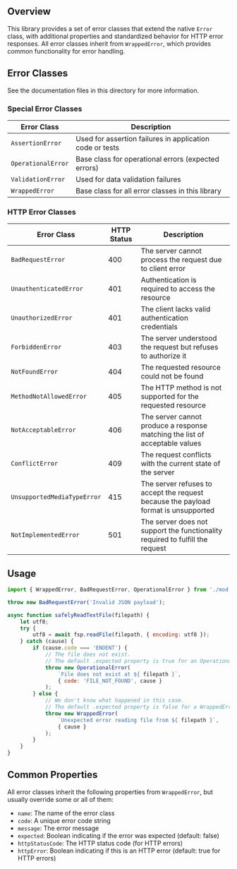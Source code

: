 ## Overview
This library provides a set of error classes that extend the native `Error` class, with additional properties and standardized behavior for HTTP error responses. All error classes inherit from `WrappedError`, which provides common functionality for error handling.

## Error Classes
See the documentation files in this directory for more information.

### Special Error Classes

| Error Class | Description |
|-------------|-------------|
| `AssertionError` | Used for assertion failures in application code or tests |
| `OperationalError` | Base class for operational errors (expected errors) |
| `ValidationError` | Used for data validation failures |
| `WrappedError` | Base class for all error classes in this library |

### HTTP Error Classes

| Error Class | HTTP Status | Description |
|-------------|-------------|-------------|
| `BadRequestError` | 400 | The server cannot process the request due to client error |
| `UnauthenticatedError` | 401 | Authentication is required to access the resource |
| `UnauthorizedError` | 401 | The client lacks valid authentication credentials |
| `ForbiddenError` | 403 | The server understood the request but refuses to authorize it |
| `NotFoundError` | 404 | The requested resource could not be found |
| `MethodNotAllowedError` | 405 | The HTTP method is not supported for the requested resource |
| `NotAcceptableError` | 406 | The server cannot produce a response matching the list of acceptable values |
| `ConflictError` | 409 | The request conflicts with the current state of the server |
| `UnsupportedMediaTypeError` | 415 | The server refuses to accept the request because the payload format is unsupported |
| `NotImplementedError` | 501 | The server does not support the functionality required to fulfill the request |

## Usage

```javascript
import { WrappedError, BadRequestError, OperationalError } from './mod.js';

throw new BadRequestError('Invalid JSON payload');

async function safelyReadTextFile(filepath) {
    let utf8;
    try {
        utf8 = await fsp.readFile(filepath, { encoding: utf8 });
    } catch (cause) {
        if (cause.code === 'ENOENT') {
            // The file does not exist.
            // The default .expected property is true for an OperationalError.
            throw new OperationalError(
                `File does not exist at ${ filepath }`,
                { code: 'FILE_NOT_FOUND', cause }
            );
        } else {
            // We don't know what happened in this case.
            // The default .expected property is false for a WrappedError.
            throw new WrappedError(
                `Unexpected error reading file from ${ filepath }`,
                { cause }
            );
        }
    }
}
```

## Common Properties

All error classes inherit the following properties from `WrappedError`, but usually override some or all of them:

- `name`: The name of the error class
- `code`: A unique error code string
- `message`: The error message
- `expected`: Boolean indicating if the error was expected (default: false)
- `httpStatusCode`: The HTTP status code (for HTTP errors)
- `httpError`: Boolean indicating if this is an HTTP error (default: true for HTTP errors)

